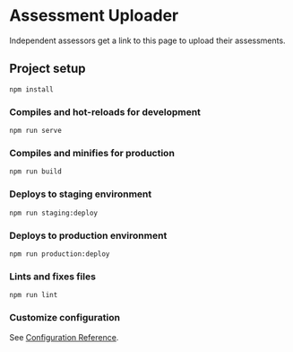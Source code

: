 # Assessment Uploader

Independent assessors get a link to this page to upload their assessments.

## Project setup
```
npm install
```

### Compiles and hot-reloads for development
```
npm run serve
```

### Compiles and minifies for production
```
npm run build
```

### Deploys to staging environment
```
npm run staging:deploy
```

### Deploys to production environment
```
npm run production:deploy
```

### Lints and fixes files
```
npm run lint
```

### Customize configuration
See [Configuration Reference](https://cli.vuejs.org/config/).
